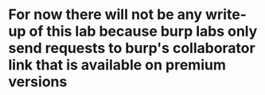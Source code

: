 # For now there will not be any write-up of this lab because burp labs only send requests to burp's collaborator link that is available on premium versions
